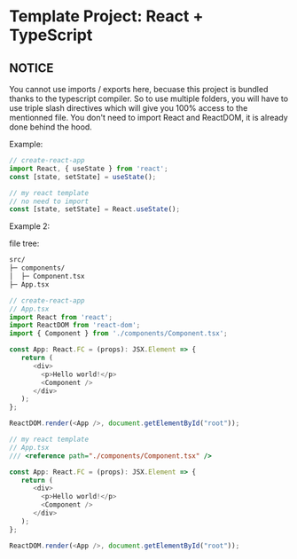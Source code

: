 # Template Project: React + TypeScript

## NOTICE

You cannot use imports / exports here, becuase this project is bundled thanks to the typescript compiler. So to use multiple folders, you will have to use triple slash directives which will give you 100% access to the mentionned file. You don't need to import React and ReactDOM, it is already done behind the hood. 

Example:

```js
// create-react-app
import React, { useState } from 'react';
const [state, setState] = useState();
```

```js
// my react template
// no need to import
const [state, setState] = React.useState();
```

Example 2:

file tree:
```txt
src/
├─ components/
│  ├─ Component.tsx
├─ App.tsx
```

```js
// create-react-app
// App.tsx
import React from 'react';
import ReactDOM from 'react-dom';
import { Component } from './components/Component.tsx';

const App: React.FC = (props): JSX.Element => {
   return (
      <div>
        <p>Hello world!</p>
        <Component />
      </div>
   );
};

ReactDOM.render(<App />, document.getElementById("root"));
```

```js
// my react template
// App.tsx
/// <reference path="./components/Component.tsx" />

const App: React.FC = (props): JSX.Element => {
   return (
      <div>
        <p>Hello world!</p>
        <Component />
      </div>
   );
};

ReactDOM.render(<App />, document.getElementById("root"));
```
